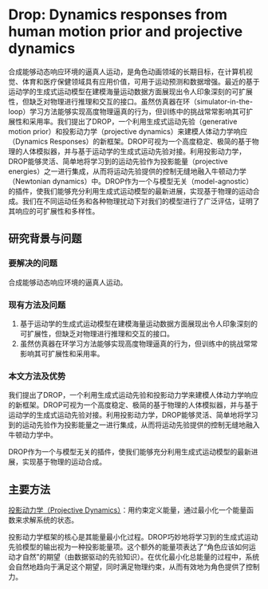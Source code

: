 # Drop: Dynamics responses from human motion prior and projective dynamics

合成能够动态响应环境的逼真人运动，是角色动画领域的长期目标，在计算机视觉、体育和医疗保健领域具有应用价值，可用于运动预测和数据增强。最近的基于运动学的生成式运动模型在建模海量运动数据方面展现出令人印象深刻的可扩展性，但缺乏对物理进行推理和交互的接口。虽然仿真器在环（simulator-in-the-loop）学习方法能够实现高度物理逼真的行为，但训练中的挑战常常影响其可扩展性和采用率。我们提出了DROP，一个利用生成式运动先验（generative motion prior）和投影动力学（projective dynamics）来建模人体动力学响应（Dynamics Responses）的新框架。DROP可视为一个高度稳定、极简的基于物理的人体模拟器，并与基于运动学的生成式运动先验对接。利用投影动力学，DROP能够灵活、简单地将学习到的运动先验作为投影能量（projective energies）之一进行集成，从而将运动先验提供的控制无缝地融入牛顿动力学（Newtonian dynamics）中。DROP作为一个与模型无关（model-agnostic）的插件，使我们能够充分利用生成式运动模型的最新进展，实现基于物理的运动合成。我们在不同运动任务和各种物理扰动下对我们的模型进行了广泛评估，证明了其响应的可扩展性和多样性。

## 研究背景与问题

### 要解决的问题

合成能够动态响应环境的逼真人运动。

### 现有方法及问题

1. 基于运动学的生成式运动模型在建模海量运动数据方面展现出令人印象深刻的可扩展性，但缺乏对物理进行推理和交互的接口。
2. 虽然仿真器在环学习方法能够实现高度物理逼真的行为，但训练中的挑战常常影响其可扩展性和采用率。

### 本文方法及优势

我们提出了DROP，一个利用生成式运动先验和投影动力学来建模人体动力学响应的新框架。DROP可视为一个高度稳定、极简的基于物理的人体模拟器，并与基于运动学的生成式运动先验对接。利用投影动力学，DROP能够灵活、简单地将学习到的运动先验作为投影能量之一进行集成，从而将运动先验提供的控制无缝地融入牛顿动力学中。

DROP作为一个与模型无关的插件，使我们能够充分利用生成式运动模型的最新进展，实现基于物理的运动合成。

## 主要方法

[投影动力学（Projective Dynamics）](https://caterpillarstudygroup.github.io/GAMES103_mdbook/6_constraints_Projective_Dynamics.html)：用约束定义能量，通过最小化一个能量函数来求解系统的状态。

投影动力学框架的核心是其能量最小化过程。DROP巧妙地将学习到的生成式运动先验模型的输出视为一种投影能量项。这个额外的能量项表达了“角色应该如何运动才自然”的期望（由数据驱动的先验知识）。在优化最小化总能量的过程中，系统会自然地趋向于满足这个期望，同时满足物理约束，从而有效地为角色提供了控制力。

